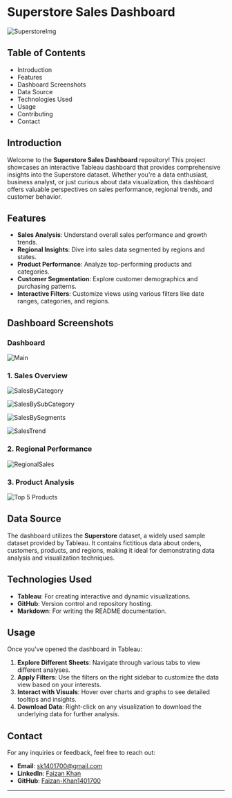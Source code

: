 # Superstore Sales Dashboard

![SuperstoreImg](https://github.com/user-attachments/assets/17a0256a-ff15-4117-97b3-d148df4e71ff)


## Table of Contents
- Introduction
- Features
- Dashboard Screenshots
- Data Source
- Technologies Used
- Usage
- Contributing
- Contact

## Introduction

Welcome to the **Superstore Sales Dashboard** repository! This project showcases an interactive Tableau dashboard that provides comprehensive insights into the Superstore dataset. Whether you're a data enthusiast, business analyst, or just curious about data visualization, this dashboard offers valuable perspectives on sales performance, regional trends, and customer behavior.

## Features

- **Sales Analysis**: Understand overall sales performance and growth trends.
- **Regional Insights**: Dive into sales data segmented by regions and states.
- **Product Performance**: Analyze top-performing products and categories.
- **Customer Segmentation**: Explore customer demographics and purchasing patterns.
- **Interactive Filters**: Customize views using various filters like date ranges, categories, and regions.

## Dashboard Screenshots

### Dashboard

![Main](https://github.com/user-attachments/assets/6fd6132d-d3db-401f-bb90-4e91d67d2b8d)


### 1. Sales Overview


![SalesByCategory](https://github.com/user-attachments/assets/1090c07d-d604-4e12-a000-1ddd2189b942)


![SalesBySubCategory](https://github.com/user-attachments/assets/57cbe6db-587b-49d2-912a-a0807cf343ed)


![SalesBySegments](https://github.com/user-attachments/assets/026a804e-85c5-4aac-af65-e7a7173a10b3)


![SalesTrend](https://github.com/user-attachments/assets/3f0ebf36-1678-4371-a698-e418d8672351)

### 2. Regional Performance


![RegionalSales](https://github.com/user-attachments/assets/df125677-8b00-49ed-a5fa-5a1af770e5f6)


### 3. Product Analysis


![Top 5 Products](https://github.com/user-attachments/assets/3e9dd5a5-6b1b-4b09-bfd6-544ef7149c8c)



## Data Source

The dashboard utilizes the **Superstore** dataset, a widely used sample dataset provided by Tableau. It contains fictitious data about orders, customers, products, and regions, making it ideal for demonstrating data analysis and visualization techniques.

## Technologies Used

- **Tableau**: For creating interactive and dynamic visualizations.
- **GitHub**: Version control and repository hosting.
- **Markdown**: For writing the README documentation.

## Usage

Once you've opened the dashboard in Tableau:

1. **Explore Different Sheets**: Navigate through various tabs to view different analyses.
2. **Apply Filters**: Use the filters on the right sidebar to customize the data view based on your interests.
3. **Interact with Visuals**: Hover over charts and graphs to see detailed tooltips and insights.
4. **Download Data**: Right-click on any visualization to download the underlying data for further analysis.


## Contact

For any inquiries or feedback, feel free to reach out:

- **Email**: [sk1401700@gmail.com](mailto:sk1401700@gmail.com)
- **LinkedIn**: [Faizan Khan](https://www.linkedin.com/in/faizan-khan-399a47205/)
- **GitHub**: [Faizan-Khan1401700](https://github.com/Faizan-Khan1401700)

---



